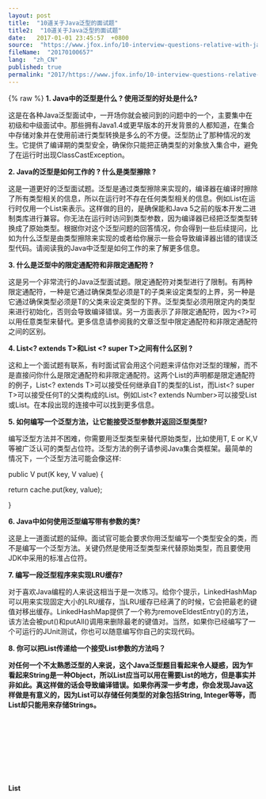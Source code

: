 ```yaml
---
layout: post
title:  "10道关于Java泛型的面试题"
title2:  "10道关于Java泛型的面试题"
date:   2017-01-01 23:45:57  +0800
source:  "https://www.jfox.info/10-interview-questions-relative-with-java-generics.html"
fileName:  "20170100657"
lang:  "zh_CN"
published: true
permalink: "2017/https://www.jfox.info/10-interview-questions-relative-with-java-generics.html"
---
```

{% raw %}
**1. Java中的泛型是什么 ? 使用泛型的好处是什么?**

这是在各种Java泛型面试中，一开场你就会被问到的问题中的一个，主要集中在初级和中级面试中。那些拥有Java1.4或更早版本的开发背景的人都知道，在集合中存储对象并在使用前进行类型转换是多么的不方便。泛型防止了那种情况的发生。它提供了编译期的类型安全，确保你只能把正确类型的对象放入集合中，避免了在运行时出现ClassCastException。

**2. Java的泛型是如何工作的 ? 什么是类型擦除 ?**

这是一道更好的泛型面试题。泛型是通过类型擦除来实现的，编译器在编译时擦除了所有类型相关的信息，所以在运行时不存在任何类型相关的信息。例如List<String>在运行时仅用一个List来表示。这样做的目的，是确保能和Java 5之前的版本开发二进制类库进行兼容。你无法在运行时访问到类型参数，因为编译器已经把泛型类型转换成了原始类型。根据你对这个泛型问题的回答情况，你会得到一些后续提问，比如为什么泛型是由类型擦除来实现的或者给你展示一些会导致编译器出错的错误泛型代码。请阅读我的Java中泛型是如何工作的来了解更多信息。

**3. 什么是泛型中的限定通配符和非限定通配符 ?**

这是另一个非常流行的Java泛型面试题。限定通配符对类型进行了限制。有两种限定通配符，一种是<? extends T>它通过确保类型必须是T的子类来设定类型的上界，另一种是<? super T>它通过确保类型必须是T的父类来设定类型的下界。泛型类型必须用限定内的类型来进行初始化，否则会导致编译错误。另一方面<?>表示了非限定通配符，因为<?>可以用任意类型来替代。更多信息请参阅我的文章泛型中限定通配符和非限定通配符之间的区别。

**4. List<? extends T>和List <? super T>之间有什么区别 ?**

这和上一个面试题有联系，有时面试官会用这个问题来评估你对泛型的理解，而不是直接问你什么是限定通配符和非限定通配符。这两个List的声明都是限定通配符的例子，List<? extends T>可以接受任何继承自T的类型的List，而List<? super T>可以接受任何T的父类构成的List。例如List<? extends Number>可以接受List<Integer>或List<Float>。在本段出现的连接中可以找到更多信息。

**5. 如何编写一个泛型方法，让它能接受泛型参数并返回泛型类型?**

编写泛型方法并不困难，你需要用泛型类型来替代原始类型，比如使用T, E or K,V等被广泛认可的类型占位符。泛型方法的例子请参阅Java集合类框架。最简单的情况下，一个泛型方法可能会像这样:

public V put(K key, V value) {

return cache.put(key, value);

}

**6. Java中如何使用泛型编写带有参数的类?**

这是上一道面试题的延伸。面试官可能会要求你用泛型编写一个类型安全的类，而不是编写一个泛型方法。关键仍然是使用泛型类型来代替原始类型，而且要使用JDK中采用的标准占位符。

**7. 编写一段泛型程序来实现LRU缓存?**

对于喜欢Java编程的人来说这相当于是一次练习。给你个提示，LinkedHashMap可以用来实现固定大小的LRU缓存，当LRU缓存已经满了的时候，它会把最老的键值对移出缓存。LinkedHashMap提供了一个称为removeEldestEntry()的方法，该方法会被put()和putAll()调用来删除最老的键值对。当然，如果你已经编写了一个可运行的JUnit测试，你也可以随意编写你自己的实现代码。

**8. 你可以把List<String>传递给一个接受List<Object>参数的方法吗？**

对任何一个不太熟悉泛型的人来说，这个Java泛型题目看起来令人疑惑，因为乍看起来String是一种Object，所以List<String>应当可以用在需要List<Object>的地方，但是事实并非如此。真这样做的话会导致编译错误。如果你再深一步考虑，你会发现Java这样做是有意义的，因为List<Object>可以存储任何类型的对象包括String, Integer等等，而List<String>却只能用来存储Strings。

List<Object> objectList;

List<String> stringList;

objectList = stringList; //compilation error incompatible types

**9. Array中可以用泛型吗?**

这可能是Java泛型面试题中最简单的一个了，当然前提是你要知道Array事实上并不支持泛型，这也是为什么Joshua Bloch在Effective Java一书中建议使用List来代替Array，因为List可以提供编译期的类型安全保证，而Array却不能。

**10. 如何阻止Java中的类型未检查的警告?**

如果你把泛型和原始类型混合起来使用，例如下列代码，Java 5的javac编译器会产生类型未检查的警告，例如

List<String> rawList = new ArrayList()

注意: Hello.java使用了未检查或称为不安全的操作;

这种警告可以使用@SuppressWarnings(“unchecked”)注解来屏蔽。

Java泛型面试题补充更新:

我手头又拿到了几个Java泛型面试题跟大家分享下，这几道题集中在泛型类型和原始类型的区别上，以及我们是否可以用Object来代替限定通配符的使用等等：

Java中List<Object>和原始类型List之间的区别?

原始类型和带参数类型<Object>之间的主要区别是，在编译时编译器不会对原始类型进行类型安全检查，却会对带参数的类型进行检查，通过使用Object作为类型，可以告知编译器该方法可以接受任何类型的对象，比如String或Integer。这道题的考察点在于对泛型中原始类型的正确理解。它们之间的第二点区别是，你可以把任何带参数的类型传递给原始类型List，但却不能把List<String>传递给接受List<Object>的方法，因为会产生编译错误。更多详细信息请参阅Java中的泛型是如何工作的。

Java中List<?>和List<Object>之间的区别是什么?

这道题跟上一道题看起来很像，实质上却完全不同。List<?> 是一个未知类型的List，而List<Object>其实是任意类型的List。你可以把List<String>, List<Integer>赋值给List<?>，却不能把List<String>赋值给List<Object>。     

List<?> listOfAnyType;

List<Object> listOfObject = new ArrayList<Object>();

List<String> listOfString = new ArrayList<String>();

List<Integer> listOfInteger = new ArrayList<Integer>();

listOfAnyType = listOfString; //legal

listOfAnyType = listOfInteger; //legal

listOfObjectType = (List<Object>) listOfString; //compiler error – in-convertible types

想了解更多关于通配符的信息请查看Java中的泛型通配符示例

List<String>和原始类型List之间的区别.

该题类似于“原始类型和带参数类型之间有什么区别”。带参数类型是类型安全的，而且其类型安全是由编译器保证的，但原始类型List却不是类型安全的。你不能把String之外的任何其它类型的Object存入String类型的List中，而你可以把任何类型的对象存入原始List中。使用泛型的带参数类型你不需要进行类型转换，但是对于原始类型，你则需要进行显式的类型转换。

List listOfRawTypes = new ArrayList();

listOfRawTypes.add(“abc”);

listOfRawTypes.add(123); //编译器允许这样 – 运行时却会出现异常

String item = (String) listOfRawTypes.get(0); //需要显式的类型转换

item = (String) listOfRawTypes.get(1); //抛ClassCastException，因为Integer不能被转换为String

List<String> listOfString = new ArrayList();

listOfString.add(“abcd”);

listOfString.add(1234); //编译错误，比在运行时抛异常要好

item = listOfString.get(0); //不需要显式的类型转换 – 编译器自动转换

这些都是Java泛型面试中 频繁出现的问题及其答案。所有这些面试题都不困难，其实它们都是基于泛型的基础知识。任何对泛型有不错了解的Java程序员都肯定熟知这些泛型题目。如果你有任何好的面试题，不管是在什么面试中碰到的，或者如果你想知道任何Java泛型面试题的答案。

原文地址:[http://www.oschina.net/translate/10-interview-questions-on-java-generics](https://www.jfox.info/go.php?url=http://www.jfox.info/url.php?url=http%3A%2F%2Fwww.oschina.net%2Ftranslate%2F10-interview-questions-on-java-generics).
{% endraw %}